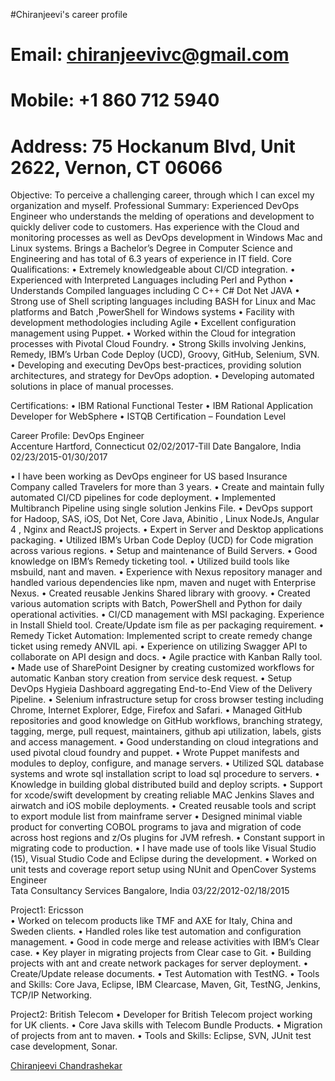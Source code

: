 #Chiranjeevi's career profile

# Email:  	chiranjeevivc@gmail.com
# Mobile:   +1 860 712 5940	
# Address: 75 Hockanum Blvd, Unit 2622, Vernon, CT 06066      	                                                             			 

Objective:  To perceive a challenging career, through which I can excel my organization and myself.
Professional Summary:
Experienced DevOps Engineer who understands the melding of operations and development to quickly deliver code to customers. Has experience with the Cloud and monitoring processes as well as DevOps development in Windows Mac and Linux systems. Brings a Bachelor’s Degree in Computer Science and Engineering and has total of 6.3 years of experience in IT field.
Core Qualifications:
•	Extremely knowledgeable about CI/CD integration.
•	Experienced with Interpreted Languages including Perl and Python
•	Understands Compiled languages including C C++ C# Dot Net JAVA
•	Strong use of Shell scripting languages including BASH for Linux and Mac platforms and Batch ,PowerShell for Windows systems
•	Facility with development methodologies including Agile
•	Excellent configuration management using Puppet.
•	Worked within the Cloud for integration processes with Pivotal Cloud Foundry.
•	Strong Skills involving Jenkins, Remedy, IBM’s Urban Code Deploy (UCD), Groovy, GitHub, Selenium, SVN.
•	Developing and executing DevOps best-practices, providing solution architectures, and strategy for DevOps adoption.
•	Developing automated solutions in place of manual processes.

Certifications:
•	IBM Rational Functional Tester 
•	IBM Rational Application Developer for WebSphere
•	ISTQB Certification – Foundation Level 





Career Profile:
DevOps Engineer							          
Accenture 
Hartford, Connecticut 							          02/02/2017-Till Date
Bangalore, India 							          02/23/2015-01/30/2017

•	I have been working as DevOps engineer for US based Insurance Company called Travelers for more than 3 years.
•	Create and maintain fully automated CI/CD pipelines for code deployment.
•	Implemented Multibranch Pipeline using single solution Jenkins File.
•	DevOps support for Hadoop, SAS, iOS, Dot Net, Core Java, Abinitio , Linux NodeJs, Angular 4 , Nginx and ReactJS projects.
•	Expert in Server and Desktop applications packaging.
•	Utilized IBM’s Urban Code Deploy (UCD) for Code migration across various regions.
•	Setup and maintenance of Build Servers.
•	Good knowledge on IBM’s Remedy ticketing tool.
•	Utilized build tools like msbuild, nant and maven.
•	Experience with Nexus repository manager and handled various dependencies like npm, maven and nuget with Enterprise Nexus.
•	Created reusable Jenkins Shared library with groovy.
•	Created various automation scripts with Batch, PowerShell and Python for daily operational activities.
•	CI/CD management with MSI packaging. Experience in Install Shield tool. Create/Update ism file as per packaging requirement.
•	Remedy Ticket Automation: Implemented script to create remedy change ticket using remedy ANVIL api.
•	Experience on utilizing Swagger API to collaborate on API design and docs.
•	Agile practice with Kanban Rally tool. 
•	Made use of SharePoint Designer by creating customized workflows for automatic Kanban story creation from service desk request.
•	Setup DevOps Hygieia Dashboard aggregating End-to-End View of the Delivery Pipeline.
•	Selenium infrastructure setup for cross browser testing including Chrome, Internet Explorer, Edge, Firefox and Safari. 
•	Managed GitHub repositories and good knowledge on GitHub workflows, branching strategy, tagging, merge, pull request, maintainers, github api utilization, labels, gists and access management.
•	Good understanding on cloud integrations and used pivotal cloud foundry and puppet.
•	Wrote Puppet manifests and modules to deploy, configure, and manage servers.
•	Utilized SQL database systems and wrote sql installation script to load sql procedure to servers.
•	Knowledge in building global distributed build and deploy scripts.
•	Support for xcode/swift development by creating reliable MAC Jenkins Slaves and airwatch and iOS mobile deployments.
•	Created reusable tools and script to export module list from mainframe server 
•	Designed minimal viable product for converting COBOL programs to java and migration of code across host regions and z/Os plugins for JVM refresh.
•	Constant support in migrating code to production.
•	I have made use of tools like Visual Studio (15), Visual Studio Code and Eclipse during the development.
•	Worked on unit tests and coverage report setup using NUnit and OpenCover
Systems Engineer							          
Tata Consultancy Services 
Bangalore, India 							          03/22/2012-02/18/2015

Project1: Ericsson  
•	Worked on telecom products like TMF and AXE for Italy, China and Sweden clients.
•	Handled roles like test automation and configuration management. 
•	Good in code merge and release activities with IBM’s Clear case.
•	Key player in migrating projects from Clear case to Git.
•	Building projects with ant and create network packages for server deployment.
•	Create/Update release documents.
•	Test Automation with TestNG.
•	Tools and Skills: Core Java, Eclipse, IBM Clearcase, Maven, Git, TestNG, Jenkins, TCP/IP Networking.

Project2: British Telecom
•	Developer for British Telecom project working for UK clients.
•	Core Java skills with Telecom Bundle Products.
•	Migration of projects from ant to maven.
•	Tools and Skills: Eclipse, SVN, JUnit test case development, Sonar.

<div class="LI-profile-badge"  data-version="v1" data-size="medium" data-locale="en_US" data-type="vertical" data-theme="dark" data-vanity="chiranjeeviacharya"><a class="LI-simple-link" href='https://www.linkedin.com/in/chiranjeeviacharya?trk=profile-badge'>Chiranjeevi Chandrashekar</a></div>
